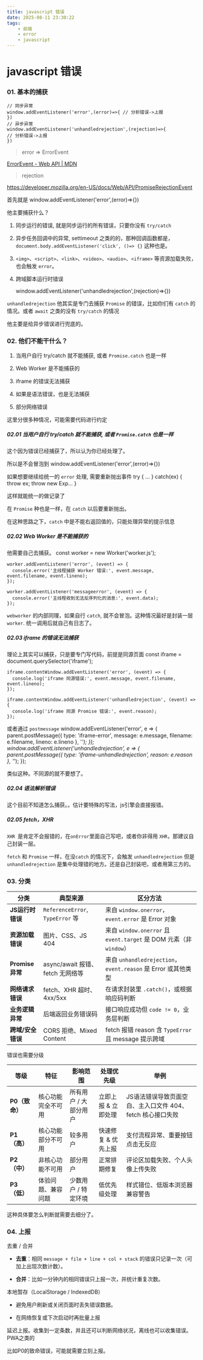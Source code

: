 ```yaml
---
title: javascript 错误
date: 2025-08-11 23:30:22
tags: 
    - 前端
    - error
    - javascript
---
```


# javascript 错误

### 01. 基本的捕获

    // 同步异常
    window.addEventListener('error',(error)=>{ // 分析错误->上报 
    })
    // 异步异常
    window.addEventListener('unhandledrejection',(rejection)=>{
    // 分析错误->上报
    })

> error => ErrorEvent

[ErrorEvent - Web API | MDN](https://developer.mozilla.org/zh-CN/docs/Web/API/ErrorEvent)

> rejection

https://developer.mozilla.org/en-US/docs/Web/API/PromiseRejectionEvent

首先就是
    window.addEventListener('error',(error)=>{})

他主要捕获什么？

1. 同步运行的错误, 就是同步运行的所有错误，只要你没有 `try/catch`

2. 异步任务回调中的异常, settimeout 之类的的，那种回调函数都是，`document.body.addEventListener('click', ()=> {}` 这种也是。

3. `<img>`、`<script>`、`<link>`、`<video>`、`<audio>`、`<iframe>` 等资源加载失败，也会触发 `error`。

4. 跨域脚本运行时错误

    window.addEventListener('unhandledrejection',(rejection)=>{})

`unhandledrejection` 他其实是专门去捕获 `Promise` 的错误，比如你们有 `catch` 的情况。或者 `await` 之类的没有 `try/catch` 的情况

他主要是给异步错误进行兜底的。

### 02. 他们不能干什么？

1. 当用户自行 try/catch 就不能捕获, 或者 `Promise.catch` 也是一样

2. Web Worker 是不能捕获的

3. iframe 的错误无法捕获

4. 如果是语法错误，也是无法捕获

5. 部分网络错误

这里分很多种情况，可能需要代码进行约定

##### 02.01 当用户自行 try/catch 就不能捕获, 或者 `Promise.catch` 也是一样

这个因为错误已经捕获了，所以认为你已经处理了。

所以是不会冒泡到
        window.addEventListener('error',(error)=>{})

如果想要继续给统一的 `error` 处理, 需要重新抛出事件
    try {
        ...
    }
    catch(ex) {
        throw ex;
        throw new Exp...
    }

这样就能统一的做记录了

在 `Promise` 种也是一样，在 `catch` 以后要重新抛出。

在这种思路之下，`catch` 中是不能右返回值的，只能处理异常的提示信息

##### 02.02 Web Worker 是不能捕获的

他需要自己去捕获。
    const worker = new Worker('worker.js');

    worker.addEventListener('error', (event) => {
      console.error('主线程捕获 Worker 错误:', event.message, event.filename, event.lineno);
    });

    worker.addEventListener('messageerror', (event) => {
      console.error('主线程收到无法反序列化的消息:', event.data);
    });

`webworker` 的内部同理，如果自行 `catch`, 就不会冒泡。这种情况最好是封装一层 `worker`. 统一调用后就自己有日志了。

##### 02.03 iframe 的错误无法捕获

理论上其实可以捕获，只是要专门写代码，前提是同源页面
    const iframe = document.querySelector('iframe');

    iframe.contentWindow.addEventListener('error', (event) => {
      console.log('iframe 同源错误:', event.message, event.filename, event.lineno);
    });

    iframe.contentWindow.addEventListener('unhandledrejection', (event) => {
      console.log('iframe 同源 Promise 错误:', event.reason);
    });

或者通过 `postmessage`
    window.addEventListener('error', e => {
      parent.postMessage({ type: 'iframe-error', message: e.message, filename: e.filename, lineno: e.lineno }, '*');
    });
    window.addEventListener('unhandledrejection', e => {
      parent.postMessage({ type: 'iframe-unhandledrejection', reason: e.reason }, '*');
    });

类似这种。不同源的就不要想了。

##### 02.04 语法解析错误

这个目前不知道怎么捕获。。估计要特殊的写法，js引擎会直接报错。

##### 02.05 fetch，XHR

`XHR `是肯定不会报错的，在`onError`里面自己写吧，或者你非得用 `XHR`，那建议自己封装一层。

`fetch` 和 `Promise` 一样，在没`catch` 的情况下，会触发 `unhandledrejection` 但是 `unhandledrejection` 是集中处理错的地方。还是自己封装吧，或者用第三方的。

### 03. 分类

| 分类             | 典型来源                            | 区分方法                                                      |
| -------------- | ------------------------------- | --------------------------------------------------------- |
| **JS运行时错误**    | `ReferenceError`, `TypeError` 等 | 来自 `window.onerror`，`event.error` 是 Error 对象              |
| **资源加载错误**     | 图片、CSS、JS 404                   | 来自 `window.onerror` 且 `event.target` 是 DOM 元素（非 `window`） |
| **Promise 异常** | async/await 报错、fetch 无网络等       | 来自 `unhandledrejection`，`event.reason` 是 Error 或其他类型      |
| **网络请求错误**     | fetch、XHR 超时、4xx/5xx            | 在请求封装里 `.catch()`，或根据响应码判断                                |
| **业务逻辑异常**     | 后端返回业务错误码                       | 接口响应成功但 `code != 0`，业务层判断                                 |
| **跨域/安全错误**    | CORS 拒绝、Mixed Content           | fetch 报错 reason 含 `TypeError` 且 message 提示跨域              |

错误也需要分级

| 等级         | 特征        | 影响范围         | 处理优先级       | 举例                                  |
| ---------- | --------- | ------------ | ----------- | ----------------------------------- |
| **P0（致命）** | 核心功能完全不可用 | 所有用户 / 大部分用户 | 立即上报 & 立即处理 | JS语法错误导致页面空白、主入口文件 404、fetch 核心接口失败 |
| **P1（高）**  | 核心功能部分不可用 | 较多用户         | 快速修复 & 优先上报 | 支付流程异常、重要按钮点击无反应                    |
| **P2（中）**  | 非核心功能不可用  | 部分用户         | 正常排期修复      | 评论区加载失败、个人头像上传失败                    |
| **P3（低）**  | 体验问题、兼容问题 | 少数用户 / 特定环境  | 低优先级处理      | 样式错位、低版本浏览器兼容警告                     |

这种具体要怎么判断就需要去细分了。

### 04. 上报

去重 / 合并

* **去重**：相同 `message + file + line + col + stack` 的错误只记录一次（可加上出现次数计数）。

* **合并**：比如一分钟内的相同错误只上报一次，并统计重复次数。

本地暂存（LocalStorage / IndexedDB）

* 避免用户刷新或关闭页面时丢失错误数据。

* 在网络恢复或下次启动时再批量上报

延迟上报。收集到一定条数，并且还可以判断网络状况，离线也可以收集错误。PWA之类的

比如P0的致命错误，可能就需要立刻上报。
